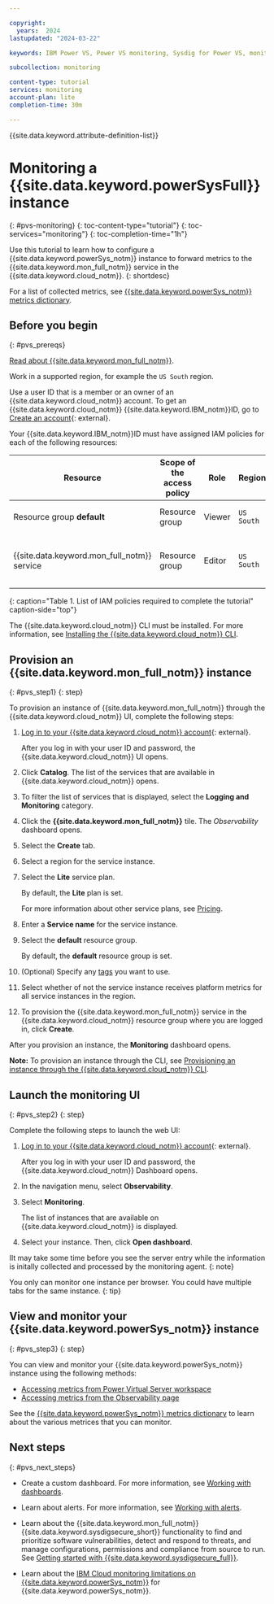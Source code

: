 ```yaml
---

copyright:
  years:  2024
lastupdated: "2024-03-22"

keywords: IBM Power VS, Power VS monitoring, Sysdig for Power VS, monitoring a virtual server

subcollection: monitoring

content-type: tutorial
services: monitoring
account-plan: lite
completion-time: 30m

---
```


{{site.data.keyword.attribute-definition-list}}


# Monitoring a {{site.data.keyword.powerSysFull}} instance
{: #pvs-monitoring}
{: toc-content-type="tutorial"}
{: toc-services="monitoring"}
{: toc-completion-time="1h"}

Use this tutorial to learn how to configure a {{site.data.keyword.powerSys_notm}} instance to forward metrics to the {{site.data.keyword.mon_full_notm}} service in the {{site.data.keyword.cloud_notm}}.
{: shortdesc}

For a list of collected metrics, see [{{site.data.keyword.powerSys_notm}} metrics dictionary](/docs/power-iaas?topic=power-iaas-monitor-sysdig#sysdig-metrics-dictionary).

## Before you begin
{: #pvs_prereqs}

[Read about {{site.data.keyword.mon_full_notm}}](/docs/monitoring?topic=monitoring-getting-started).

Work in a supported region, for example the `US South` region.

Use a user ID that is a member or an owner of an {{site.data.keyword.cloud_notm}} account. To get an {{site.data.keyword.cloud_notm}} {{site.data.keyword.IBM_notm}}ID, go to [Create an account](https://cloud.ibm.com/login){: external}.

Your {{site.data.keyword.IBM_notm}}ID must have assigned IAM policies for each of the following resources:

| Resource                             | Scope of the access policy | Role    | Region    | Information                  |
|--------------------------------------|----------------------------|---------|-----------|------------------------------|
| Resource group **default**           |  Resource group            | Viewer  | `US South`  | This policy is required to allow the user to see service instances in the **default** resource group.    |
| {{site.data.keyword.mon_full_notm}} service |  Resource group            | Editor  | `US South`  | This policy is required to allow the user to provision and administer the {{site.data.keyword.mon_full_notm}} service in the **default** resource group.   |
{: caption="Table 1. List of IAM policies required to complete the tutorial" caption-side="top"}

The {{site.data.keyword.cloud_notm}} CLI must be installed. For more information, see [Installing the {{site.data.keyword.cloud_notm}} CLI](/docs/cli?topic=cli-install-ibmcloud-cli).

## Provision an {{site.data.keyword.mon_full_notm}} instance
{: #pvs_step1}
{: step}

To provision an instance of {{site.data.keyword.mon_full_notm}} through the {{site.data.keyword.cloud_notm}} UI, complete the following steps:

1. [Log in to your {{site.data.keyword.cloud_notm}} account](https://cloud.ibm.com/login){: external}.

   After you log in with your user ID and password, the {{site.data.keyword.cloud_notm}} UI opens.

2. Click **Catalog**. The list of the services that are available in {{site.data.keyword.cloud_notm}} opens.

3. To filter the list of services that is displayed, select the **Logging and Monitoring** category.

4. Click the **{{site.data.keyword.mon_full_notm}}** tile. The *Observability* dashboard opens.

5. Select the **Create** tab.

6. Select a region for the service instance.

7. Select the **Lite** service plan.

   By default, the **Lite** plan is set.

   For more information about other service plans, see [Pricing](/docs/monitoring?topic=monitoring-pricing_plans).

8. Enter a **Service name** for the service instance.

9. Select the **default** resource group.

   By default, the **default** resource group is set.

10. (Optional) Specify any [tags](/docs/account?topic=account-tag) you want to use.

11. Select whether of not the service instance receives platform metrics for all service instances in the region.

12. To provision the {{site.data.keyword.mon_full_notm}} service in the {{site.data.keyword.cloud_notm}} resource group where you are logged in, click **Create**.

After you provision an instance, the **Monitoring** dashboard opens.

**Note:** To provision an instance through the CLI, see [Provisioning an instance through the {{site.data.keyword.cloud_notm}} CLI](/docs/monitoring?topic=monitoring-provision#provision_cli).

## Launch the monitoring UI
{: #pvs_step2}
{: step}

Complete the following steps to launch the web UI:

1. [Log in to your {{site.data.keyword.cloud_notm}} account](https://cloud.ibm.com/login){: external}.

   After you log in with your user ID and password, the {{site.data.keyword.cloud_notm}} Dashboard opens.

2. In the navigation menu, select **Observability**.

3. Select **Monitoring**.

   The list of instances that are available on {{site.data.keyword.cloud_notm}} is displayed.

4. Select your instance. Then, click **Open dashboard**.

IIt may take some time before you see the server entry while the information is initally collected and processed by the monitoring agent.
{: note}

You only can monitor one instance per browser. You could have multiple tabs for the same instance.
{: tip}

## View and monitor your {{site.data.keyword.powerSys_notm}} instance
{: #pvs_step3}
{: step}

You can view and monitor your {{site.data.keyword.powerSys_notm}} instance using the following methods:
- [Accessing metrics from Power Virtual Server workspace](/docs/power-iaas?topic=power-iaas-monitor-sysdig#sysdig-view-ui)
- [Accessing metrics from the Observability page](/docs/power-iaas?topic=power-iaas-monitor-sysdig#sysdig-view-ob)

See the [{{site.data.keyword.powerSys_notm}} metrics dictionary](/docs/power-iaas?topic=power-iaas-monitor-sysdig#sysdig-metrics-dictionary) to learn about the various metrices that you can monitor.

## Next steps
{: #pvs_next_steps}

- Create a custom dashboard. For more information, see [Working with dashboards](/docs/monitoring?topic=monitoring-dashboards#dashboards).

- Learn about alerts. For more information, see [Working with alerts](/docs/monitoring?topic=monitoring-monitoring#monitoring_alerts).

- Learn about the {{site.data.keyword.mon_full_notm}} {{site.data.keyword.sysdigsecure_short}} functionality to find and prioritize software vulnerabilities, detect and respond to threats, and manage configurations, permissions and compliance from source to run. See [Getting started with {{site.data.keyword.sysdigsecure_full}}](/docs/workload-protection?topic=workload-protection-getting-started).

- Learn about the [IBM Cloud monitoring limitations on {{site.data.keyword.powerSys_notm}}](/docs/power-iaas?topic=power-iaas-monitor-sysdig#sysdig-limits) for {{site.data.keyword.powerSys_notm}}.